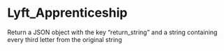 # Lyft_Apprenticeship
Return a JSON object with the key “return_string” and a string containing every third letter from the original string
